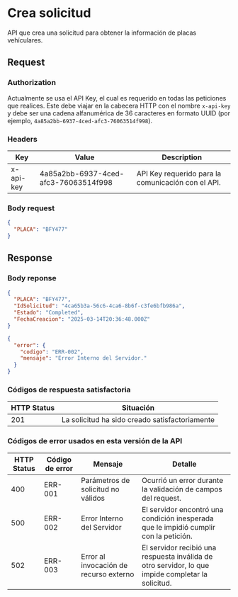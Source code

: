 # Crea solicitud
API que crea una solicitud para obtener la información de placas vehículares.

## Request
### Authorization
Actualmente se usa el API Key, el cual es requerido en todas las peticiones que realices. Este debe viajar en la cabecera HTTP con el nombre `x-api-key` y debe ser una cadena alfanumérica de 36 caracteres en formato UUID (por ejemplo, `4a85a2bb-6937-4ced-afc3-76063514f998`).

### Headers
| Key | Value | Description |
|-|-|-|
| x-api-key | 4a85a2bb-6937-4ced-afc3-76063514f998 | API Key requerido para la comunicación con el API. |


### Body request
```json
{
  "PLACA": "BFY477"
}
```

## Response

### Body reponse
```json
{
  "PLACA": "BFY477",
  "IdSolicitud": "4ca65b3a-56c6-4ca6-8b6f-c3fe6bfb986a",
  "Estado": "Completed",
  "FechaCreacion": "2025-03-14T20:36:48.000Z"
}
```
```json
{
  "error": {
    "codigo": "ERR-002",
    "mensaje": "Error Interno del Servidor."
  }
}
```

### Códigos de respuesta satisfactoria
| HTTP Status | Situación |
|-|-|
| 201 | La solicitud ha sido creado satisfactoriamente |





### Códigos de error usados en esta versión de la API
| HTTP Status | Código de error | Mensaje | Detalle |
|-|-|-|-|
| 400 | ERR-001 | Parámetros de solicitud no válidos | Ocurrió un error durante la validación de campos del request.|
| 500 | ERR-002 |Error Interno del Servidor | El servidor encontró una condición inesperada que le impidió cumplir con la petición. |
| 502 | ERR-003 | Error al invocación de recurso externo | El servidor recibió una respuesta inválida de otro servidor, lo que impide completar la solicitud. |
